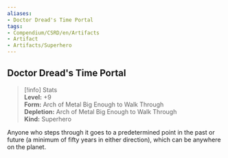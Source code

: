 ```yaml
---
aliases:
- Doctor Dread's Time Portal
tags:
- Compendium/CSRD/en/Artifacts
- Artifact
- Artifacts/Superhero
---
```


  
## Doctor Dread's Time Portal  
>[!info] Stats  
> **Level:** +9  
> **Form:** Arch of Metal Big Enough to Walk Through  
> **Depletion:** Arch of Metal Big Enough to Walk Through  
> **Kind:** Superhero
  
Anyone who steps through it goes to a predetermined point in the past or future (a minimum of fifty years in either direction), which can be anywhere on the planet.